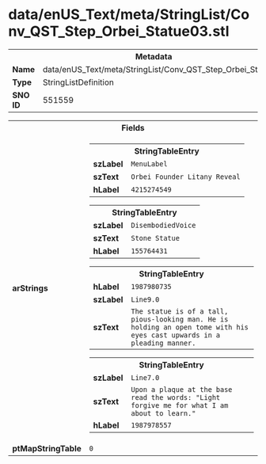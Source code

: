 <h1>data/enUS_Text/meta/StringList/Conv_QST_Step_Orbei_Statue03.stl</h1><table><tr><th colspan="100%">Metadata</th></tr><tr><td><b>Name</b></td><td>data/enUS_Text/meta/StringList/Conv_QST_Step_Orbei_Statue03.stl</td></tr><tr><td><b>Type</b></td><td>StringListDefinition</td></tr><tr><td><b>SNO ID</b></td><td>551559</td></tr></table>

<table><tr><th colspan="100%">Fields</th></tr><tr><td><b>arStrings</b></td><td><table><tr><th colspan="100%">StringTableEntry</th></tr><tr><td><b>szLabel</b></td><td><code>MenuLabel</code></td></tr><tr><td><b>szText</b></td><td><code>Orbei Founder Litany Reveal</code></td></tr><tr><td><b>hLabel</b></td><td><code>4215274549</code></td></tr></table>


<table><tr><th colspan="100%">StringTableEntry</th></tr><tr><td><b>szLabel</b></td><td><code>DisembodiedVoice</code></td></tr><tr><td><b>szText</b></td><td><code>Stone Statue</code></td></tr><tr><td><b>hLabel</b></td><td><code>155764431</code></td></tr></table>


<table><tr><th colspan="100%">StringTableEntry</th></tr><tr><td><b>hLabel</b></td><td><code>1987980735</code></td></tr><tr><td><b>szLabel</b></td><td><code>Line9.0</code></td></tr><tr><td><b>szText</b></td><td><code>The statue is of a tall, pious-looking man. He is holding an open tome with his eyes cast upwards in a pleading manner.</code></td></tr></table>


<table><tr><th colspan="100%">StringTableEntry</th></tr><tr><td><b>szLabel</b></td><td><code>Line7.0</code></td></tr><tr><td><b>szText</b></td><td><code>Upon a plaque at the base read the words: "Light forgive me for what I am about to learn."</code></td></tr><tr><td><b>hLabel</b></td><td><code>1987978557</code></td></tr></table>


</td></tr><tr><td><b>ptMapStringTable</b></td><td><code>0</code></td></tr></table>

